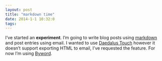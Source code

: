 ```yaml
---
layout: post
title: "markdown time"
date: 2014-1-1 10:32:0
tags: 
---
```


I’ve started an **experiment**. I’m going to write blog posts using [markdown][1] and post entries using email. I wanted to use [Daedalus Touch][2] however it doesn’t support exporting HTML to email, I’ve requested the feature. For now I’m using [Byword][3].

   [1]: http://daringfireball.net/projects/markdown/syntax
   [2]: http://daedalusapp.com/
   [3]: http://bywordapp.com/
